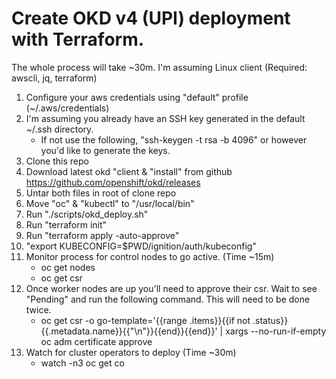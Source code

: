 # Create OKD v4 (UPI) deployment with Terraform.

The whole process will take ~30m.
I'm assuming Linux client (Required: awscli, jq, terraform)

  1. Configure your aws credentials using "default" profile (~/.aws/credentials)
  2. I'm assuming you already have an SSH key generated in the default ~/.ssh directory.
     - If not use the following, "ssh-keygen -t rsa -b 4096" or however you'd like to generate the keys.
  3. Clone this repo
  4. Download latest okd "client & "install" from github https://github.com/openshift/okd/releases
  5. Untar both files in root of clone repo
  6. Move "oc" & "kubectl" to "/usr/local/bin"
  7. Run "./scripts/okd_deploy.sh"
  8. Run "terraform init"
  9.  Run "terraform apply -auto-approve"
  10. "export KUBECONFIG=$PWD/ignition/auth/kubeconfig"
  11. Monitor process for control nodes to go active. (Time ~15m)
      - oc get nodes
      - oc get csr
  12. Once worker nodes are up you'll need to approve their csr. Wait to see
      "Pending" and run the following command. This will need to be done twice.
      - oc get csr -o go-template='{{range .items}}{{if not .status}}{{.metadata.name}}{{"\n"}}{{end}}{{end}}' | xargs --no-run-if-empty oc adm certificate approve
  13. Watch for cluster operators to deploy (Time ~30m)
      - watch -n3 oc get co
  